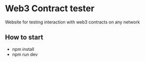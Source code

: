 # Web3 Contract tester
Website for testing interaction with web3 contracts on any network
## How to start
- npm install
- npm run dev